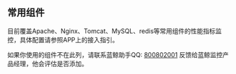 ## 常用组件
目前覆盖Apache、Nginx、Tomcat、MySQL、redis等常用组件的性能指标监控，具体配置请参照APP上的接入指引。

如果你使用的组件不在此列，请联系蓝鲸助手QQ: [800802001](http://wpa.b.qq.com/cgi/wpa.php?ln=1&key=XzgwMDgwMjAwMV80NDMwOTZfODAwODAyMDAxXzJf) 反馈给蓝鲸监控产品经理，他会评估是否添加。
